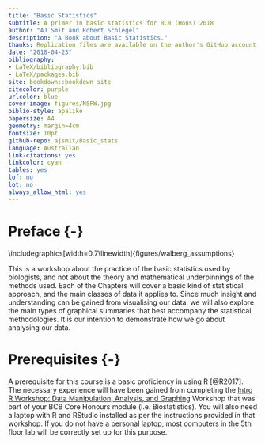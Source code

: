 ```yaml
--- 
title: "Basic Statistics"
subtitle: A primer in basic statistics for BCB (Hons) 2018
author: "AJ Smit and Robert Schlegel"
description: "A Book about Basic Statistics."
thanks: Replication files are available on the author's GitHub account
date: "2018-04-23"
bibliography:
- LaTeX/bibliography.bib
- LaTeX/packages.bib
site: bookdown::bookdown_site
citecolor: purple
urlcolor: blue
cover-image: figures/NSFW.jpg
biblio-style: apalike
papersize: A4
geometry: margin=4cm
fontsize: 10pt
github-repo: ajsmit/Basic_stats
language: Australian
link-citations: yes
linkcolor: cyan
tables: yes
lof: no
lot: no
always_allow_html: yes
---
```


# Preface {-}




\includegraphics[width=0.7\linewidth]{figures/walberg_assumptions} 

This is a workshop about the practice of the basic statistics used by biologists, and not about the theory and mathematical underpinnings of the methods used. Each of the Chapters will cover a basic kind of statistical approach, and the main classes of data it applies to. Since much insight and understanding can be gained from visualising our data, we will also explore the main types of graphical summaries that best accompany the statistical methodologies. It is our intention to demonstrate how we go about analysing our data. 

# Prerequisites {-}
A prerequisite for this course is a basic proficiency in using R [@R2017]. The necessary experience will have been gained from completing the [Intro R Workshop: Data Manipulation, Analysis, and Graphing](https://robwschlegel.github.io/Intro_R_Workshop/) Workshop that was part of your BCB Core Honours module (i.e. Biostatistics). You will also need a laptop with R and RStudio installed as per the instructions provided in that workshop. If you do not have a personal laptop, most computers in the 5th floor lab will be correctly set up for this purpose.


